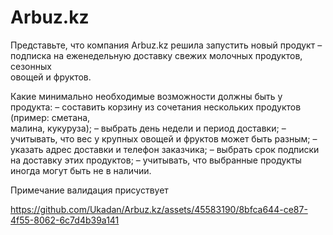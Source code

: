 # Arbuz.kz

Представьте, что компания Arbuz.kz решила запустить новый продукт –  
подписка на еженедельную доставку свежих молочных продуктов, сезонных  
овощей и фруктов.

Какие минимально необходимые возможности должны быть у продукта:
– составить корзину из сочетания нескольких продуктов (пример: сметана,  
малина, кукуруза);
– выбрать день недели и период доставки;
– учитывать, что вес у крупных овощей и фруктов может быть разным;
– указать адрес доставки и телефон заказчика;
– выбрать срок подписки на доставку этих продуктов;
– учитывать, что выбранные продукты иногда могут быть не в наличии.

Примечание валидация присуствует 

https://github.com/Ukadan/Arbuz.kz/assets/45583190/8bfca644-ce87-4f55-8062-6c7d4b39a141



